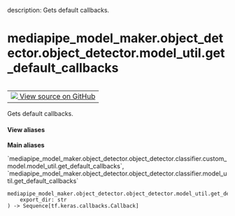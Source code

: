 description: Gets default callbacks.

<div itemscope itemtype="http://developers.google.com/ReferenceObject">
<meta itemprop="name" content="mediapipe_model_maker.object_detector.object_detector.model_util.get_default_callbacks" />
<meta itemprop="path" content="Stable" />
</div>

# mediapipe_model_maker.object_detector.object_detector.model_util.get_default_callbacks

<!-- Insert buttons and diff -->

<table class="tfo-notebook-buttons tfo-api nocontent" align="left">
<td>
  <a target="_blank" href="https://github.com/google/mediapipe/tree/master/mediapipe/model_maker/python/core/utils/model_util.py#L36-L47">
    <img src="https://www.tensorflow.org/images/GitHub-Mark-32px.png" />
    View source on GitHub
  </a>
</td>
</table>



Gets default callbacks.


<section class="expandable">
  <h4 class="showalways">View aliases</h4>
  <p>
<b>Main aliases</b>
<p>`mediapipe_model_maker.object_detector.object_detector.classifier.custom_model.model_util.get_default_callbacks`, `mediapipe_model_maker.object_detector.object_detector.classifier.model_util.get_default_callbacks`</p>
</p>
</section>

<pre class="devsite-click-to-copy prettyprint lang-py tfo-signature-link">
<code>mediapipe_model_maker.object_detector.object_detector.model_util.get_default_callbacks(
    export_dir: str
) -> Sequence[tf.keras.callbacks.Callback]
</code></pre>



<!-- Placeholder for "Used in" -->
